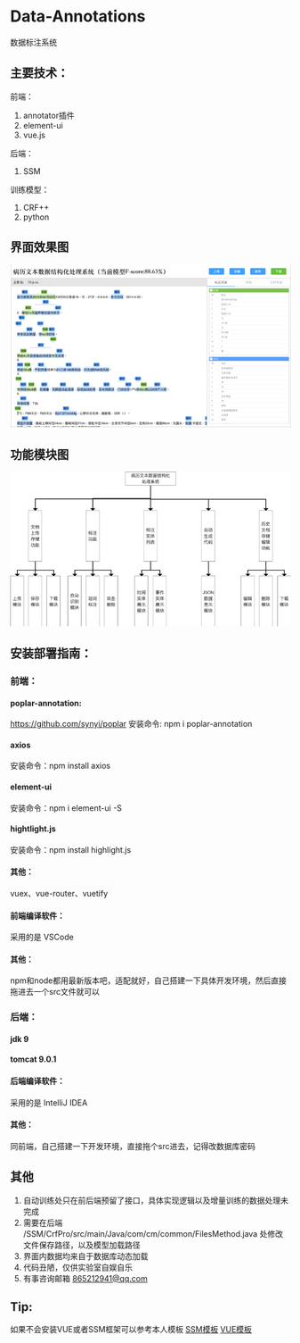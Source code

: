 # Data-Annotations
数据标注系统
## 主要技术：
前端：
1. annotator插件
2. element-ui
3. vue.js
    
后端：
1. SSM

训练模型：
1. CRF++
2. python
## 界面效果图
![界面效果图](./static/界面效果图.png 
)
## 功能模块图
![功能模块图](./static/功能模块图.png)

## 安装部署指南：

### 前端：
#### poplar-annotation: 
https://github.com/synyi/poplar
安装命令: npm i poplar-annotation
#### axios
安装命令：npm install axios
#### element-ui
安装命令：npm i element-ui -S
#### hightlight.js
安装命令：npm install highlight.js
#### 其他：
vuex、vue-router、vuetify
#### 前端编译软件：
采用的是 VSCode
#### 其他：
npm和node都用最新版本吧，适配就好，自己搭建一下具体开发环境，然后直接拖进去一个src文件就可以

### 后端：
#### jdk 9
#### tomcat 9.0.1
#### 后端编译软件：
采用的是 IntelliJ IDEA
#### 其他：
同前端，自己搭建一下开发环境，直接拖个src进去，记得改数据库密码


## 其他
1. 自动训练处只在前后端预留了接口，具体实现逻辑以及增量训练的数据处理未完成
2. 需要在后端 /SSM/CrfPro/src/main/Java/com/cm/common/FilesMethod.java 处修改文件保存路径，以及模型加载路径
3. 界面内数据均来自于数据库动态加载
4. 代码丑陋，仅供实验室自娱自乐
5. 有事咨询邮箱 865212941@qq.com


## Tip:
如果不会安装VUE或者SSM框架可以参考本人模板
[SSM模板](https://github.com/ls1rius/SSM-DEMO.git)
[VUE模板](https://github.com/ls1rius/VUE-DEMO.git)

